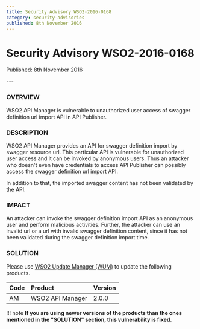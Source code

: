 ```yaml
---
title: Security Advisory WSO2-2016-0168
category: security-advisories
published: 8th November 2016
---
```


# Security Advisory WSO2-2016-0168

<p class="doc-info">Published: 8th November 2016</p>
---

### OVERVIEW
WSO2 API Manager is vulnerable to unauthorized user access of swagger definition url import API in API Publisher.


### DESCRIPTION
WSO2 API Manager provides an API for swagger definition import by swagger resource url. This particular API is vulnerable for unauthorized user access and it can be invoked by anonymous users. Thus an attacker who doesn't even have credentials to access API Publisher can possibly access the swagger definition url import API.

In addition to that, the imported swagger content has not been validated by the API.


### IMPACT
An attacker can invoke the swagger definition import API as an anonymous user and perform malicious activities. Further, the attacker can use an invalid url or a url with invalid swagger definition content, since it has not been validated during the swagger definition import time.


### SOLUTION
Please use [WSO2 Update Manager (WUM)](https://wso2.com/updates/wum/) to update the following products.


| **Code** | **Product** | **Version** |
| :--- | :------ | :------ |
| AM | WSO2 API Manager | 2.0.0 |


!!! note
    **If you are using newer versions of the products than the ones mentioned in the "SOLUTION" section, this vulnerability is fixed.**
